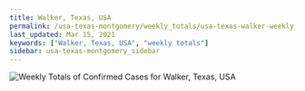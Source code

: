 ```yaml
---
title: Walker, Texas, USA
permalink: /usa-texas-montgomery/weekly_totals/usa-texas-walker-weekly_totals.html
last_updated: Mar 15, 2021
keywords: ["Walker, Texas, USA", "weekly totals"]
sidebar: usa-texas-montgomery_sidebar
---
```


![Weekly Totals of Confirmed Cases for Walker, Texas, USA](/covid_tracker/images/graphs/usa-texas-walker-weekly_totals_graph.png)
